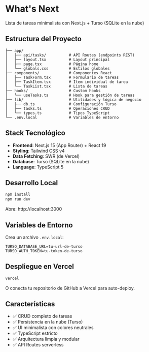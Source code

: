 # What's Next

Lista de tareas minimalista con Next.js + Turso (SQLite en la nube)

## Estructura del Proyecto

```
├── app/
│   ├── api/tasks/          # API Routes (endpoints REST)
│   ├── layout.tsx          # Layout principal
│   ├── page.tsx            # Página home
│   └── globals.css         # Estilos globales
├── components/             # Componentes React
│   ├── TaskForm.tsx        # Formulario de tareas
│   ├── TaskItem.tsx        # Item individual de tarea
│   └── TaskList.tsx        # Lista de tareas
├── hooks/                  # Custom hooks
│   └── useTasks.ts         # Hook para gestión de tareas
├── lib/                    # Utilidades y lógica de negocio
│   ├── db.ts               # Configuración Turso
│   ├── tasks.ts            # Operaciones CRUD
│   └── types.ts            # Tipos TypeScript
└── .env.local              # Variables de entorno
```

## Stack Tecnológico

- **Frontend**: Next.js 15 (App Router) + React 19
- **Styling**: Tailwind CSS v4
- **Data Fetching**: SWR (de Vercel)
- **Database**: Turso (SQLite en la nube)
- **Language**: TypeScript 5

## Desarrollo Local

```bash
npm install
npm run dev
```

Abre: http://localhost:3000

## Variables de Entorno

Crea un archivo `.env.local`:

```env
TURSO_DATABASE_URL=tu-url-de-turso
TURSO_AUTH_TOKEN=tu-token-de-turso
```

## Despliegue en Vercel

```bash
vercel
```

O conecta tu repositorio de GitHub a Vercel para auto-deploy.

## Características

- ✅ CRUD completo de tareas
- ✅ Persistencia en la nube (Turso)
- ✅ UI minimalista con colores neutrales
- ✅ TypeScript estricto
- ✅ Arquitectura limpia y modular
- ✅ API Routes serverless
